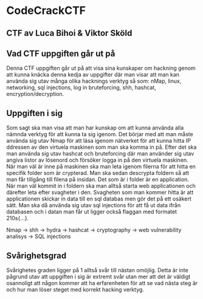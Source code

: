 # CodeCrackCTF

## CTF av Luca Bihoi & Viktor Sköld
  
## Vad CTF uppgiften går ut på
  
Denna CTF uppgiften går ut på att visa sina kunskaper om hackning genom att kunna knäcka denna kedja av uppgifter där man visar att man kan använda sig utav många olika hacknings verktyg så som: nMap, linux, networking, 
sql injections, log in bruteforcing, shh, hashcat, encryption/decryption.

## Uppgiften i sig
  
Som sagt ska man visa att man har kunskap om att kunna använda alla nämnda verktyg för att kunna ta sig igenom. Det börjar med att man måste använda sig utav Nmap för att läsa igenom nätverket för att kunna hitta IP ddressen av den virtuela maskinen som man ska komma 
in på. Efter det ska man använda sig utav hashcat och bruteforcing där man använder sig utav angiva listor av lösenord och försöker logga in på den virtuela maskinen. När man väl är inne på maskinen ska man leta igenom filerna för att hitta en specifik folder som är 
crypterad. Man ska sedan descrypta foldern så att man får tillgång till filena på insidan. Det som är i folder är en application. När man väl kommit in i foldern ska man alltså starta web applicationen och därefter leta efter svagheter i den. Svagheten som man kommer 
hitta är att applicationen skickar in data till en sql databas men gör det på ett osäkert sätt. Man ska då använda sig utav sql injections för att få ut data ifrån databasen och i datan man får ut ligger också flaggan med formatet 210s{…}​.

Nmap -> shh -> hydra -> hashcat -> cryptography -> web vulnerability analisys -> SQL injections

## Svårighetsgrad

Svårighetes graden ligger på 1 alltså svår till nästan omöjlig. Detta är inte pågrund utav att uppgiften i sig är extremt svår utan mer att det är väldigt osannoligt att någon kommer att ha erfarenheten för att se vad nästa steg är och hur man löser steget med korrekt 
hacking verktyg.
